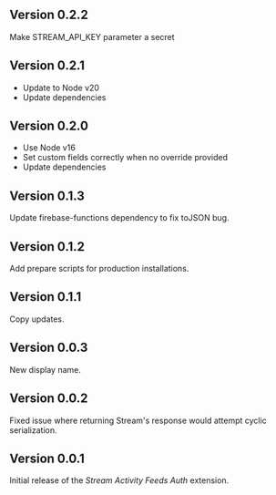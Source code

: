 ## Version 0.2.2

Make STREAM_API_KEY parameter a secret

## Version 0.2.1

- Update to Node v20
- Update dependencies

## Version 0.2.0

- Use Node v16
- Set custom fields correctly when no override provided
- Update dependencies

## Version 0.1.3

Update firebase-functions dependency to fix toJSON bug.

## Version 0.1.2

Add prepare scripts for production installations.

## Version 0.1.1

Copy updates.

## Version 0.0.3

New display name.

## Version 0.0.2

Fixed issue where returning Stream's response would attempt cyclic serialization.

## Version 0.0.1

Initial release of the _Stream Activity Feeds Auth_ extension.
